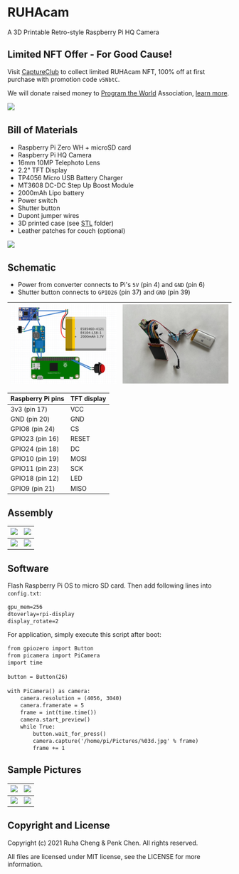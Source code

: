 # RUHAcam 

A 3D Printable Retro-style Raspberry Pi HQ Camera

## Limited NFT Offer - For Good Cause! 

Visit [CaptureClub](https://captureclub.cc/drop-ruhacam) to collect limited RUHAcam NFT, 100% off at first purchase with promotion code `v5NbtC`.

We will donate raised money to [Program the World](https://programtheworld.tw/main.php) Association, [learn more](https://medium.com/numbers-protocol).

![](images/ruhacam-cover.jpg)

## Bill of Materials 

- Raspberry Pi Zero WH + microSD card 
- Raspberry Pi HQ Camera 
- 16mm 10MP Telephoto Lens 
- 2.2" TFT Display 
- TP4056 Micro USB Battery Charger 
- MT3608 DC-DC Step Up Boost Module 
- 2000mAh Lipo battery 
- Power switch 
- Shutter button 
- Dupont jumper wires 
- 3D printed case (see [STL](STL) folder)
- Leather patches for couch (optional)

![](images/ruhacam-bom.jpg)

## Schematic

- Power from converter connects to Pi's `5V` (pin 4) and `GND` (pin 6)
- Shutter button connects to `GPIO26` (pin 37) and `GND` (pin 39) 

| ![](images/ruhacam-schematic.jpg) | ![](images/ruhacam-schematic-2.jpg) |
|-----|-----|

| Raspberry Pi pins | TFT display |
|-------------------|-------------|
| 3v3 (pin 17) | VCC |
| GND (pin 20) | GND |
| GPIO8 (pin 24) | CS |
| GPIO23 (pin 16) | RESET |
| GPIO24 (pin 18) | DC |
| GPIO10 (pin 19) | MOSI |
| GPIO11 (pin 23) | SCK | 
| GPIO18 (pin 12) | LED | 
| GPIO9 (pin 21) | MISO | 

## Assembly

| ![](images/asm-2.jpg) | ![](images/asm-3.jpg) |
|-----------------------|-----------------------|
| ![](images/asm-4.jpg) | ![](images/asm-1.jpg) |

## Software 

Flash Raspberry Pi OS to micro SD card. Then add following lines into `config.txt`: 

    gpu_mem=256
    dtoverlay=rpi-display
    display_rotate=2

For application, simply execute this script after boot: 

    from gpiozero import Button
    from picamera import PiCamera
    import time

    button = Button(26)

    with PiCamera() as camera:
        camera.resolution = (4056, 3040)
        camera.framerate = 5
        frame = int(time.time())
        camera.start_preview()
        while True:
            button.wait_for_press()
            camera.capture('/home/pi/Pictures/%03d.jpg' % frame)
            frame += 1

## Sample Pictures 

| ![](images/1616840925.JPG) | ![](images/1616769300.JPG) |
|----------------------------|----------------------------|
| ![](images/1616769323.JPG) | ![](images/1616840940.JPG) |

## Copyright and License

Copyright (c) 2021 Ruha Cheng & Penk Chen. All rights reserved. 

All files are licensed under MIT license, see the LICENSE for more information. 
